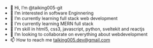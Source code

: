 - 👋 Hi, I’m @taiking005-git
- 👀 I’m interested in software Enginnering
- 🌱 I’m currently learning full stack web development
- 🌱 I'm currently learning MERN full stack
- 🌱 I'm skill in html5, css3, javascript, python, sveltekit and reactjs
- 💞️ I’m looking to collaborate on everything about webdevelopment
- 📫 How to reach me taiking005.dev@gmail.com

<!---
taiking005-git/taiking005-git is a ✨ special ✨ repository because its `README.md` (this file) appears on your GitHub profile.
You can click the Preview link to take a look at your changes.
--->
